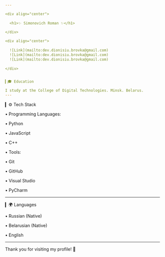 ```yaml
---

<div align="center">
  
  <h1>✨ Simonovich Roman ✨</h1>
  
</div>

<div align="center">
  
  ![Link](mailto:dev.dionisiu.brovka@gmail.com) 
  ![Link](mailto:dev.dionisiu.brovka@gmail.com)
  ![Link](mailto:dev.dionisiu.brovka@gmail.com)
  
</div>


▎🎓 Education

I study at the College of Digital Technologies. Minsk. Belarus.
---
```


▎⚙️ Tech Stack

• Programming Languages:

  • Python

  • JavaScript

  • C++

• Tools:

  • Git

  • GitHub

  • Visual Studio

  • PyCharm

---

▎🌍 Languages

• Russian (Native)

• Belarusian (Native)

• English

---

Thank you for visiting my profile! 🚀
